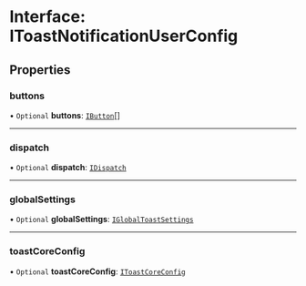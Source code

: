 # Interface: IToastNotificationUserConfig

## Properties

### buttons

• `Optional` **buttons**: [`IButton`](#/documentation/Interface-IButton)[]

___

### dispatch

• `Optional` **dispatch**: [`IDispatch`](#/documentation/Interface-IDispatch)

___

### globalSettings

• `Optional` **globalSettings**: [`IGlobalToastSettings`](#/documentation/Interface-IGlobalToastSettings)

___

### toastCoreConfig

• `Optional` **toastCoreConfig**: [`IToastCoreConfig`](#/documentation/Interface-IToastCoreConfig)
